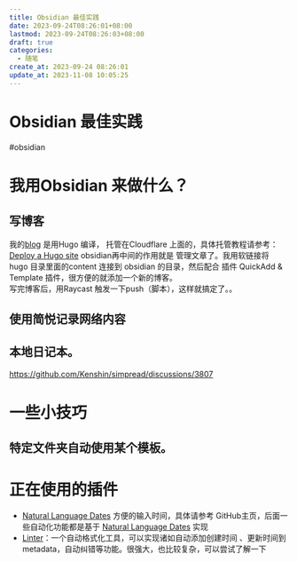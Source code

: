 ```yaml
---
title: Obsidian 最佳实践
date: 2023-09-24T08:26:01+08:00
lastmod: 2023-09-24T08:26:03+08:00
draft: true
categories:
  - 随笔
create_at: 2023-09-24 08:26:01
update_at: 2023-11-08 10:05:25
---
```

# Obsidian 最佳实践
#obsidian

# 我用Obsidian 来做什么？

## 写博客 
我的[blog](https://blog.hxzhouh.com/) 是用Hugo 编译， 托管在Cloudflare 上面的，具体托管教程请参考：[Deploy a Hugo site](https://developers.cloudflare.com/pages/framework-guides/deploy-a-hugo-site/) obsidian再中间的作用就是 管理文章了。我用软链接将 hugo 目录里面的content 连接到 obsidian 的目录，然后配合 插件 QuickAdd & Template 插件，很方便的就添加一个新的博客。  
写完博客后，用Raycast 触发一下push（脚本），这样就搞定了。。

## 使用简悦记录网络内容
## 本地日记本。
https://github.com/Kenshin/simpread/discussions/3807

# 一些小技巧
## 特定文件夹自动使用某个模板。


# 正在使用的插件 

- [Natural Language Dates](https://github.com/argenos/nldates-obsidian) 方便的输入时间，具体请参考 GitHub主页，后面一些自动化功能都是基于 [Natural Language Dates](https://github.com/argenos/nldates-obsidian) 实现
- [Linter](https://github.com/platers/obsidian-linter)：一个自动格式化工具，可以实现诸如自动添加创建时间 、更新时间到metadata，自动纠错等功能。很强大，也比较复杂，可以尝试了解一下